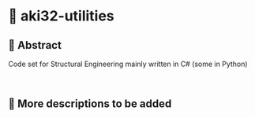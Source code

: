 # 💖 aki32-utilities

## 🌟 Abstract
Code set for Structural Engineering mainly written in C# (some in Python)




<br>

## 🌟 More descriptions to be added
